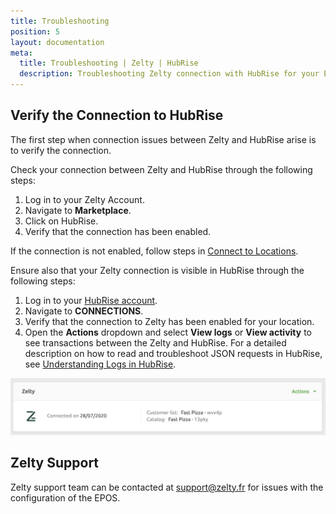 ```yaml
---
title: Troubleshooting
position: 5
layout: documentation
meta:
  title: Troubleshooting | Zelty | HubRise
  description: Troubleshooting Zelty connection with HubRise for your EPOS and other apps to work as a cohesive whole. Connect apps and synchronise your data.
---
```


## Verify the Connection to HubRise

The first step when connection issues between Zelty and HubRise arise is to verify the connection.

Check your connection between Zelty and HubRise through the following steps:

1. Log in to your Zelty Account.
1. Navigate to **Marketplace**.
1. Click on HubRise.
1. Verify that the connection has been enabled.

If the connection is not enabled, follow steps in [Connect to Locations](/apps/zelty/connect-hubrise/#connect-to-locations).

Ensure also that your Zelty connection is visible in HubRise through the following steps:

1. Log in to your [HubRise account](https://manager.hubrise.com).
1. Navigate to **CONNECTIONS**.
1. Verify that the connection to Zelty has been enabled for your location.
1. Open the **Actions** dropdown and select **View logs** or **View activity** to see transactions between the Zelty and HubRise. For a detailed description on how to read and troubleshoot JSON requests in HubRise, see [Understanding Logs in HubRise](/docs/hubrise-logs).

![Zelty Connection on HubRise](./images/004-2x-zelty-connection-on-hubrise.png)

## Zelty Support

Zelty support team can be contacted at support@zelty.fr for issues with the configuration of the EPOS.
